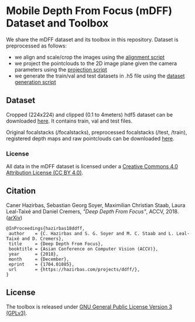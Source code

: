 # Mobile Depth From Focus (mDFF) Dataset and Toolbox

We share the mDFF dataset and its toolbox in this repository. Dataset is preprocessed as follows:

- we align and scale/crop the images using the [alignment script](pytohn/align_focal_stacks.py)
- we project the pointclouds to the 2D image plane given the camera parameters using the [projection script](python/project_pointclouds.py)
- we generate the train/val and test datasets in .h5 file using the [dataset generation script](python/pack_to_h5.py)

## Dataset
Cropped (224x224) and clipped (0.1 to 4meters) hdf5 dataset can be downloaded [here](https://vision.in.tum.de/webarchive/hazirbas/mDFF/mDFF-dataset_cropped_clipped.h5). It contains train, val and test files.

Original focalstacks (/focalstacks), preprocessed focalstacks (/test, /train), registered depth maps and raw pointclouds can be downloaded [here](https://vision.in.tum.de/webarchive/hazirbas/mDFF/mDFFDataset.tar.gz). 


### License
All data in the mDFF dataset is licensed under a [Creative Commons 4.0 Attribution License (CC BY 4.0)](https://creativecommons.org/licenses/by/4.0/).

## Citation
Caner Hazirbas, Sebastian Georg Soyer, Maximilian Christian Staab, Laura Leal-Taixé and Daniel Cremers, _"Deep Depth From Focus"_, ACCV, 2018. ([arXiv](https://arxiv.org/abs/1704.01085))

    @InProceedings{hazirbas18ddff,
     author    = {C. Hazirbas and S. G. Soyer and M. C. Staab and L. Leal-Taixé and D. Cremers},
     title     = {Deep Depth From Focus},
     booktitle = {Asian Conference on Computer Vision (ACCV)},
     year      = {2018},
     month     = {December},
     eprint    = {1704.01085},
     url       = {https://hazirbas.com/projects/ddff/},
    }

## License
The toolbox is released under [GNU General Public License Version 3 (GPLv3)](http://www.gnu.org/licenses/gpl.html).
